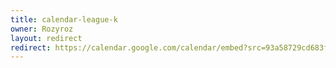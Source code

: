 ```yaml
---
title: calendar-league-k
owner: Rozyroz
layout: redirect
redirect: https://calendar.google.com/calendar/embed?src=93a58729cd683ff610586ec94796a45790dbccc392f2e3c805b5951e9b256672%40group.calendar.google.com
---
```

